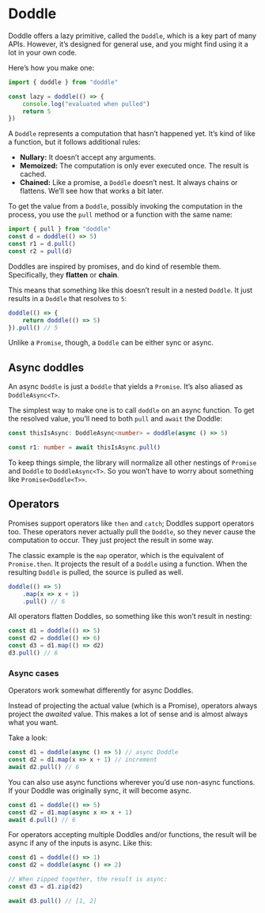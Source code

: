 # Doddle

Doddle offers a lazy primitive, called the `Doddle`, which is a key part of many APIs. However, it’s designed for general use, and you might find using it a lot in your own code.

Here’s how you make one:

```ts
import { doddle } from "doddle"

const lazy = doddle(() => {
    console.log("evaluated when pulled")
    return 5
})
```

A `Doddle` represents a computation that hasn’t happened yet. It’s kind of like a function, but it follows additional rules:

- **Nullary:** It doesn’t accept any arguments.
- **Memoized:** The computation is only ever executed once. The result is cached.
- **Chained:** Like a promise, a `Doddle` doesn’t nest. It always chains or flattens. We’ll see how that works a bit later.

To get the value from a `Doddle`, possibly invoking the computation in the process, you use the `pull` method or a function with the same name:

```ts
import { pull } from "doddle"
const d = doddle(() => 5)
const r1 = d.pull()
const r2 = pull(d)
```

Doddles are inspired by promises, and do kind of resemble them. Specifically, they **flatten** or **chain**.

This means that something like this doesn’t result in a nested `Doddle`. It just results in a `Doddle` that resolves to `5`:

```ts
doddle(() => {
    return doddle(() => 5)
}).pull() // 5
```

Unlike a `Promise`, though, a `Doddle` can be either sync or async.

## Async doddles

An async `Doddle` is just a `Doddle` that yields a `Promise`. It’s also aliased as `DoddleAsync<T>`.

The simplest way to make one is to call `doddle` on an async function. To get the resolved value, you’ll need to both `pull` and `await` the Doddle:

```ts
const thisIsAsync: DoddleAsync<number> = doddle(async () => 5)

const r1: number = await thisIsAsync.pull()
```

To keep things simple, the library will normalize all other nestings of `Promise` and `Doddle` to `DoddleAsync<T>`. So you won’t have to worry about something like `Promise<Doddle<T>>`.

## Operators

Promises support operators like `then` and `catch`; Doddles support operators too. These operators never actually pull the `Doddle`, so they never cause the computation to occur. They just project the result in some way.

The classic example is the `map` operator, which is the equivalent of `Promise.then`. It projects the result of a `Doddle` using a function. When the resulting `Doddle` is pulled, the source is pulled as well.

```ts
doddle(() => 5)
    .map(x => x + 1)
    .pull() // 6
```

All operators flatten Doddles, so something like this won’t result in nesting:

```ts
const d1 = doddle(() => 5)
const d2 = doddle(() => 6)
const d3 = d1.map(() => d2)
d3.pull() // 6
```

### Async cases

Operators work somewhat differently for async Doddles.

Instead of projecting the actual value (which is a Promise), operators always project the _awaited_ value. This makes a lot of sense and is almost always what you want.

Take a look:

```ts
const d1 = doddle(async () => 5) // async Doddle
const d2 = d1.map(x => x + 1) // increment
await d2.pull() // 6
```

You can also use async functions wherever you’d use non-async functions. If your Doddle was originally sync, it will become async.

```ts
const d1 = doddle(() => 5)
const d2 = d1.map(async x => x + 1)
await d.pull() // 6
```

For operators accepting multiple Doddles and/or functions, the result will be async if any of the inputs is async. Like this:

```ts
const d1 = doddle(() => 1)
const d2 = doddle(async () => 2)

// When zipped together, the result is async:
const d3 = d1.zip(d2)

await d3.pull() // [1, 2]
```
